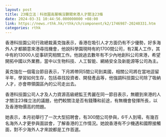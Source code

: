 ```yaml
---
layout: post
title: 23條立法｜科技園高層稱沒聽聞來港人才關注23條
date: 2024-03-31 10:44:56.000000000 +08:00
link: https://news.rthk.hk/rthk/ch/component/k2/1746987-20240331.htm
categories: rthk
---
```


香港科技園公司行政總裁黃克強表示，香港在吸引人才方面仍有不少優勢，好多海外人才都願意來港尋找機會，他說科學園現時有約1700間公司，有2萬人工作，其中有約13000人從事研究相關工作。他說過去數年有不少內地創科公司來港，希望開拓中國以外業務，當中以生物科技、人工智能、網絡安全及新能源等公司為主。

黃克強在一個電台節目表示，下月將帶同5間公司到美國，相關公司將在當地逗留半年，學習如何生存，包括尋找投資者、開發產品等，他強調科技園公司除了吸納人才，亦會帶領園區內的公司走出去。

香港科技園公司人才及人力資源高級總監王秀麗在同一節目表示，無聽到來港的人才關注23條立法的議題，他們較關注是否有錢賺和前途，有無機會發揮所長，以及香港物價高的問題。

她表示，本月初舉行了一次大型招聘會，有300間公司參與，6千人到場，有幾百名海外人才更參與面談會，了解香港的工作情況。她說香港有不少機遇和國際接觸面，對不少海外人才來說都是工作首選。
